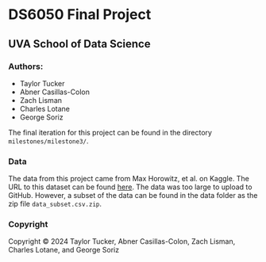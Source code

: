 # DS6050 Final Project
## UVA School of Data Science

### Authors:
- Taylor Tucker
- Abner Casillas-Colon
- Zach Lisman
- Charles Lotane
- George Soriz

The final iteration for this project can be found in the directory `milestones/milestone3/`.

### Data
The data from this project came from Max Horowitz, et al. on Kaggle. The URL to this dataset can be found [here](https://www.kaggle.com/datasets/maxhorowitz/nflplaybyplay2009to2016). The data was too large to upload to GitHub. However, a subset of the data can be found in the data folder as the zip file `data_subset.csv.zip`.

### Copyright
Copyright © 2024 Taylor Tucker, Abner Casillas-Colon, Zach Lisman, Charles Lotane, and George Soriz
